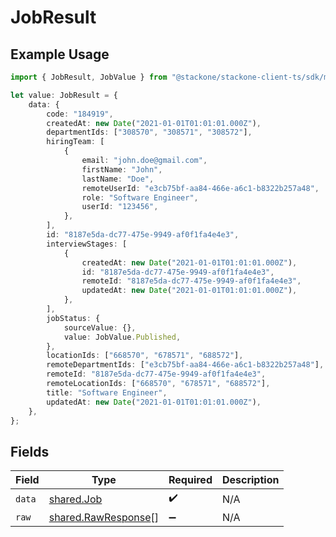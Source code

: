 # JobResult

## Example Usage

```typescript
import { JobResult, JobValue } from "@stackone/stackone-client-ts/sdk/models/shared";

let value: JobResult = {
    data: {
        code: "184919",
        createdAt: new Date("2021-01-01T01:01:01.000Z"),
        departmentIds: ["308570", "308571", "308572"],
        hiringTeam: [
            {
                email: "john.doe@gmail.com",
                firstName: "John",
                lastName: "Doe",
                remoteUserId: "e3cb75bf-aa84-466e-a6c1-b8322b257a48",
                role: "Software Engineer",
                userId: "123456",
            },
        ],
        id: "8187e5da-dc77-475e-9949-af0f1fa4e4e3",
        interviewStages: [
            {
                createdAt: new Date("2021-01-01T01:01:01.000Z"),
                id: "8187e5da-dc77-475e-9949-af0f1fa4e4e3",
                remoteId: "8187e5da-dc77-475e-9949-af0f1fa4e4e3",
                updatedAt: new Date("2021-01-01T01:01:01.000Z"),
            },
        ],
        jobStatus: {
            sourceValue: {},
            value: JobValue.Published,
        },
        locationIds: ["668570", "678571", "688572"],
        remoteDepartmentIds: ["e3cb75bf-aa84-466e-a6c1-b8322b257a48"],
        remoteId: "8187e5da-dc77-475e-9949-af0f1fa4e4e3",
        remoteLocationIds: ["668570", "678571", "688572"],
        title: "Software Engineer",
        updatedAt: new Date("2021-01-01T01:01:01.000Z"),
    },
};
```

## Fields

| Field                                                             | Type                                                              | Required                                                          | Description                                                       |
| ----------------------------------------------------------------- | ----------------------------------------------------------------- | ----------------------------------------------------------------- | ----------------------------------------------------------------- |
| `data`                                                            | [shared.Job](../../../sdk/models/shared/job.md)                   | :heavy_check_mark:                                                | N/A                                                               |
| `raw`                                                             | [shared.RawResponse](../../../sdk/models/shared/rawresponse.md)[] | :heavy_minus_sign:                                                | N/A                                                               |